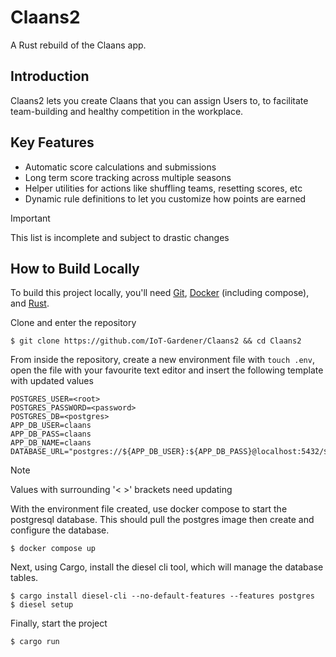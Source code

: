 # Claans2

A Rust rebuild of the Claans app.

## Introduction

Claans2 lets you create Claans that you can assign Users to, to facilitate team-building and healthy competition in the workplace.

## Key Features

<!-- TODO: Populate with actual features -->
- Automatic score calculations and submissions
- Long term score tracking across multiple seasons
- Helper utilities for actions like shuffling teams, resetting scores, etc
- Dynamic rule definitions to let you customize how points are earned
> [!IMPORTANT]
> This list is incomplete and subject to drastic changes

## How to Build Locally

To build this project locally, you'll need [Git](https://git-scm.com/), [Docker](https://www.docker.com/) (including compose), and [Rust](https://www.rust-lang.org/).

Clone and enter the repository
```Shell
$ git clone https://github.com/IoT-Gardener/Claans2 && cd Claans2
```

From inside the repository, create a new environment file with `touch .env`, open the file with your favourite text editor and insert the following template with updated values
```Dotenv
POSTGRES_USER=<root>
POSTGRES_PASSWORD=<password>
POSTGRES_DB=<postgres>
APP_DB_USER=claans
APP_DB_PASS=claans
APP_DB_NAME=claans
DATABASE_URL="postgres://${APP_DB_USER}:${APP_DB_PASS}@localhost:5432/${APP_DB_NAME}"
```
>[!NOTE]
>Values with surrounding '< >' brackets need updating 

With the environment file created, use docker compose to start the postgresql database.
This should pull the postgres image then create and configure the database.
```Shell
$ docker compose up
```

Next, using Cargo, install the diesel cli tool, which will manage the database tables.
```Shell
$ cargo install diesel-cli --no-default-features --features postgres
$ diesel setup
```

Finally, start the project
```Shell
$ cargo run
```

